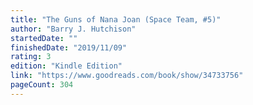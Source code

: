 ```yaml
---
title: "The Guns of Nana Joan (Space Team, #5)"
author: "Barry J. Hutchison"
startedDate: ""
finishedDate: "2019/11/09"
rating: 3
edition: "Kindle Edition"
link: "https://www.goodreads.com/book/show/34733756"
pageCount: 304
---
```



